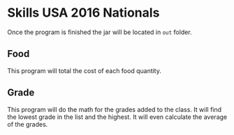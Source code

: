 # Skills USA 2016 Nationals

Once the program is finished the jar will be located in `out` folder.

## Food

This program will total the cost of each food quantity.

## Grade

This program will do the math for the grades added to the class.
It will find the lowest grade in the list and the highest.
It will even calculate the average of the grades.

